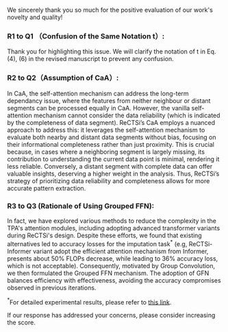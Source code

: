 We sincerely thank you so much for the positive evaluation of our work's novelty and quality!
### R1 to Q1 （Confusion of the Same Notation t）:
Thank you for highlighting this issue. We will clarify the notation of t in Eq. (4), (6) in the revised manuscript to prevent any confusion.
### R2 to Q2（Assumption of CaA）:
In CaA, the self-attention mechanism can address the long-term dependancy issue, where the features from neither neighbour or distant segments can be processed equally in CaA. However, the vanilla self-attention mechanism cannot consider the data reliability (which is indicated by the completeness of data segment). ReCTSi’s CaA employs a nuanced approach to address this: it leverages the self-attention mechanism to evaluate both nearby and distant data segments without bias, focusing on their informational completeness rather than just proximity. This is crucial because, in cases where a neighboring segment is largely missing, its contribution to understanding the current data point is minimal, rendering it less reliable. Conversely, a distant segment with complete data can offer valuable insights, deserving a higher weight in the analysis. Thus, ReCTSi’s strategy of prioritizing data reliability and completeness allows for more accurate pattern extraction.
### R3 to Q3 (Rationale of Using Grouped FFN):
In fact, we have explored various methods to reduce the complexity in the TPA's attention modules, including adopting advanced transformer variants during ReCTSi's design. Despite these efforts, we found that existing alternatives led to accuracy losses for the imputation task$^*$ (e.g, ReCTSi-Informer variant adopt the efficient attention mechanism from Informer, presents about 50% FLOPs decrease, while leading to 36% accuracy loss, which is not acceptable). Consequently, motivated by Group Convolution, we then formulated the Grouped FFN mechanism. The adoption of GFN balances efficiency with effectiveness, avoiding the accuracy compromises observed in previous iterations. 

$^*$For detailed experimental results, please refer to [this link](bit.ly/49ADwMX).

If our response has addressed your concerns, please consider increasing the score.
